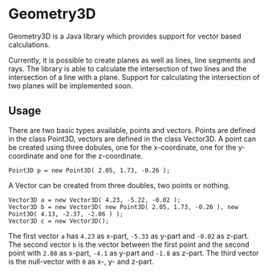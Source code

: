# Geometry3D #

Geometry3D is a Java library which provides support for vector based calculations.

Currently, it is possible to create planes as well as lines, line segments and rays. The library is able to calculate the intersection of two lines and the intersection of a line with a plane. Support for calculating the intersection of two planes will be implemented soon.

## Usage ##
There are two basic types available, points and vectors. Points are defined in the class Point3D, vectors are defined in the class Vector3D. A point can be created using three dobules, one for the x-coordinate, one for the y-coordinate and one for the z-coordinate.

    Point3D p = new Point3D( 2.05, 1.73, -0.26 );

A Vector can be created from three doubles, two points or nothing.

	Vector3D a = new Vector3D( 4.23, -5.22, -0.02 );
	Vector3D b = new Vector3D( new Point3D( 2.05, 1.73, -0.26 ), new Point3D( 4.13, -2.37, -2.06 ) );
	Vector3D c = new Vector3D();

The first vector `a` has `4.23` as x-part, `-5.33` as y-part and `-0.02` as z-part. The second vector `b` is the vector between the first point and the second point with `2.08` as x-part, `-4.1` as y-part and `-1.8` as z-part. The third vector is the null-vector with `0` as x-, y- and z-part.